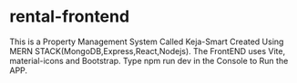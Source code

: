# rental-frontend
This is a Property Management  System Called Keja-Smart
Created Using MERN STACK(MongoDB,Express,React,Nodejs).
The FrontEND uses Vite, material-icons and Bootstrap.
Type npm run dev in the Console to Run the APP.
